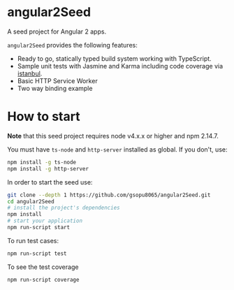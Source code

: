 # angular2Seed

A seed project for Angular 2 apps.

`angular2Seed` provides the following features:

- Ready to go, statically typed build system working with TypeScript.
- Sample unit tests with Jasmine and Karma including code coverage via [istanbul](https://gotwarlost.github.io/istanbul/).
- Basic HTTP Service Worker
- Two way binding example

# How to start

**Note** that this seed project requires node v4.x.x or higher and npm 2.14.7.

You must have `ts-node` and `http-server` installed as global. If you don't, use:

```bash
npm install -g ts-node
npm install -g http-server
```

In order to start the seed use:


```bash
git clone --depth 1 https://github.com/gsopu8065/angular2Seed.git
cd angular2Seed
# install the project's dependencies
npm install
# start your application
npm run-script start
```

To run test cases:

```bash
npm run-script test
```

To see the test coverage

```bash
npm run-script coverage
```
